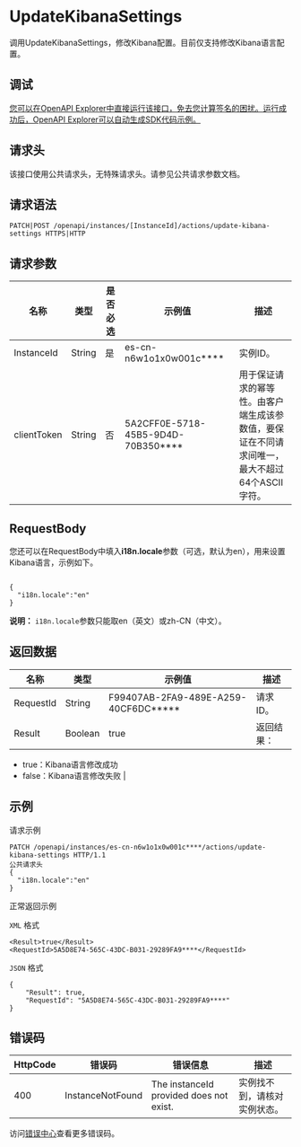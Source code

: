 # UpdateKibanaSettings

调用UpdateKibanaSettings，修改Kibana配置。目前仅支持修改Kibana语言配置。

## 调试

[您可以在OpenAPI Explorer中直接运行该接口，免去您计算签名的困扰。运行成功后，OpenAPI Explorer可以自动生成SDK代码示例。](https://api.aliyun.com/#product=elasticsearch&api=UpdateKibanaSettings&type=ROA&version=2017-06-13)

## 请求头

该接口使用公共请求头，无特殊请求头。请参见公共请求参数文档。

## 请求语法

```
PATCH|POST /openapi/instances/[InstanceId]/actions/update-kibana-settings HTTPS|HTTP
```

## 请求参数

|名称|类型|是否必选|示例值|描述|
|--|--|----|---|--|
|InstanceId|String|是|es-cn-n6w1o1x0w001c\*\*\*\*|实例ID。 |
|clientToken|String|否|5A2CFF0E-5718-45B5-9D4D-70B350\*\*\*\*|用于保证请求的幂等性。由客户端生成该参数值，要保证在不同请求间唯一，最大不超过64个ASCII字符。 |

## RequestBody

您还可以在RequestBody中填入**i18n.locale**参数（可选，默认为en），用来设置Kibana语言，示例如下。

```

{
  "i18n.locale":"en"
}

```

**说明：** `i18n.locale`参数只能取en（英文）或zh-CN（中文）。

## 返回数据

|名称|类型|示例值|描述|
|--|--|---|--|
|RequestId|String|F99407AB-2FA9-489E-A259-40CF6DC\*\*\*\*\*|请求ID。 |
|Result|Boolean|true|返回结果：

 -   true：Kibana语言修改成功
-   false：Kibana语言修改失败 |

## 示例

请求示例

```
PATCH /openapi/instances/es-cn-n6w1o1x0w001c****/actions/update-kibana-settings HTTP/1.1
公共请求头
{
  "i18n.locale":"en"
}
```

正常返回示例

`XML` 格式

```
<Result>true</Result>
<RequestId>5A5D8E74-565C-43DC-B031-29289FA9****</RequestId>
```

`JSON` 格式

```
{
    "Result": true,
    "RequestId": "5A5D8E74-565C-43DC-B031-29289FA9****"
}
```

## 错误码

|HttpCode|错误码|错误信息|描述|
|--------|---|----|--|
|400|InstanceNotFound|The instanceId provided does not exist.|实例找不到，请核对实例状态。|

访问[错误中心](https://error-center.alibabacloud.com/status/product/elasticsearch)查看更多错误码。

